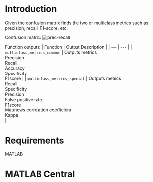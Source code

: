 # Introduction
Given the confusion matrix finds the two or multiclass metrics such as precision, recall, F1-score, etc.

Confusion matric:
![prec-recall](https://user-images.githubusercontent.com/28588878/151140570-1259cc2a-9457-4b42-be0c-9f25dc89f93e.png)

Function outputs:
| Function | Output Description |
| --- | --- |
| `multiclass_metrics_common` | Outputs metrics <br> Precision <br> Recall <br> Accuracy <br> Specificity <br> F1score |
| `multiclass_metrics_special` | Outputs metrics <br> Recall <br> Specificity <br> Precision <br> False positive rate <br> F1score <br> Matthews correlation coefficient <br> Kappa <br>|


# Requirements
MATLAB <br />

# MATLAB Central




